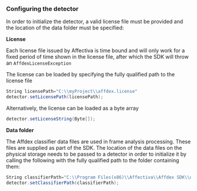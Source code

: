 ### Configuring the detector

In order to initialize the detector, a valid license file must be provided and the location of the data folder must be specified:

**License**

Each license file issued by Affectiva is time bound and will only work for a fixed period of time shown in the license file, after which the SDK will throw an `AffdexLicenseException`

The license can be loaded by specifying the fully qualified path to the license file

```csharp
String licensePath="C:\\myProject\\affdex.license"
detector.setLicensePath(licensePath);
```

Alternatively, the license can be loaded as a byte array

```csharp
detector.setLicenseString(Byte[]);
```

**Data folder**

The Affdex classifier data files are used in frame analysis processing. These files are supplied as part of the SDK. The location of the data files on the physical storage needs to be passed to a detector in order to initialize it by calling the following with the fully qualified path to the folder containing them:

```csharp
String classifierPath="C:\\Program Files(x86)\\Affectiva\\Affdex SDK\\data"
detector.setClassifierPath(classifierPath);
```
